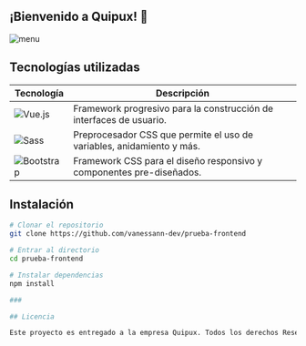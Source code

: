 ## ¡Bienvenido a **Quipux**! 🚀


![menu](https://github.com/user-attachments/assets/b803f39d-be43-4e49-99f7-90de33e0977b)

###

## Tecnologías utilizadas

| Tecnología  | Descripción |
|------------|------------|
| ![Vue.js](https://img.shields.io/badge/Vue-35495E?style=for-the-badge&logo=vue.js&logoColor=4FC08D)  | Framework progresivo para la construcción de interfaces de usuario. |
| ![Sass](https://img.shields.io/badge/Sass-CC6699?style=for-the-badge&logo=sass&logoColor=white) | Preprocesador CSS que permite el uso de variables, anidamiento y más. |
| ![Bootstrap](https://img.shields.io/badge/Bootstrap-563D7C?style=for-the-badge&logo=bootstrap&logoColor=white) | Framework CSS para el diseño responsivo y componentes pre-diseñados. |

###

## Instalación

```bash
# Clonar el repositorio
git clone https://github.com/vanessann-dev/prueba-frontend

# Entrar al directorio
cd prueba-frontend

# Instalar dependencias
npm install

###

## Licencia

Este proyecto es entregado a la empresa Quipux. Todos los derechos Reservados. 

